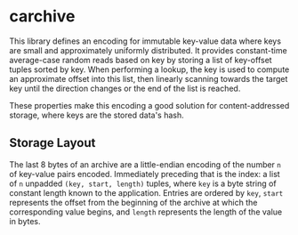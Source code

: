 # carchive

This library defines an encoding for immutable key-value data where keys are small and approximately uniformly
distributed. It provides constant-time average-case random reads based on key by storing a list of key-offset tuples
sorted by key. When performing a lookup, the key is used to compute an approximate offset into this list, then linearly
scanning towards the target key until the direction changes or the end of the list is reached.

These properties make this encoding a good solution for content-addressed storage, where keys are the stored data's
hash.

## Storage Layout

The last 8 bytes of an archive are a little-endian encoding of the number `n` of key-value pairs encoded. Immediately
preceding that is the index: a list of `n` unpadded `(key, start, length)` tuples, where `key` is a byte string of
constant length known to the application. Entries are ordered by `key`, `start` represents the offset from the beginning
of the archive at which the corresponding value begins, and `length` represents the length of the value in bytes.
